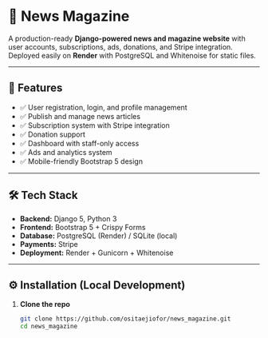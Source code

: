 # 📰 News Magazine


A production-ready **Django-powered news and magazine website** with user accounts, subscriptions, ads, donations, and Stripe integration.  
Deployed easily on **Render** with PostgreSQL and Whitenoise for static files.

---

## 🚀 Features
- ✅ User registration, login, and profile management
- ✅ Publish and manage news articles
- ✅ Subscription system with Stripe integration
- ✅ Donation support
- ✅ Dashboard with staff-only access
- ✅ Ads and analytics system
- ✅ Mobile-friendly Bootstrap 5 design

---

## 🛠️ Tech Stack
- **Backend:** Django 5, Python 3
- **Frontend:** Bootstrap 5 + Crispy Forms
- **Database:** PostgreSQL (Render) / SQLite (local)
- **Payments:** Stripe
- **Deployment:** Render + Gunicorn + Whitenoise

---

## ⚙️ Installation (Local Development)

1. **Clone the repo**
   ```bash
   git clone https://github.com/ositaejiofor/news_magazine.git
   cd news_magazine
